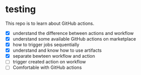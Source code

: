 # testing
This repo is to learn about GitHub actions. 

 - [x] understand the difference between actions and workflow
 - [x] understand some available GitHub actions on marketplace
 - [x] how to trigger jobs sequentially
 - [x] understand and know how to use artifacts
 - [x] separate bewteen workflow and action
 - [ ] trigger created action on workflow
 - [ ] Comfortable with GitHub actions 
